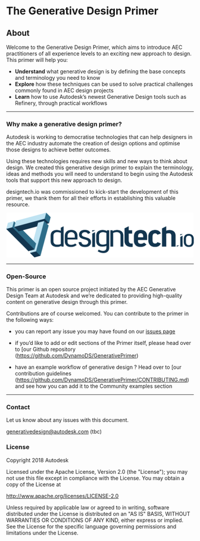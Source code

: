 # The Generative Design Primer

## About
Welcome to the Generative Design Primer, which aims to introduce AEC practitioners of all experience levels to an exciting new approach to design. This primer will help you:

* **Understand** what generative design is by defining the base concepts and terminology you need to know 
* **Explore** how these techniques can be used to solve practical challenges commonly found in AEC design projects
* **Learn** how to use Autodesk’s newest Generative Design tools such as Refinery, through practical workflows 

---

### Why make a generative design primer?
Autodesk is working to democratise technologies that can help designers in the AEC industry
automate the creation of design options and  optimise those designs to achieve better outcomes.

Using these technologies requires new skills and new ways to think about design. We created this generative design primer to explain  the terminology, ideas and methods you will need to understand to  begin using the Autodesk tools that support this new approach to design.

designtech.io was commissioned to kick-start the development of this primer, we thank them for all their efforts in establishing this valuable resource.

[<img src="images/designtech-logo.png">](http://designtech.io)

---

### Open-Source
This primer is an open source project initiated by the AEC Generative Design Team at Autodesk and we’re dedicated to providing high-quality content on generative design through this primer. 

Contributions are of course welcomed. You can contribute to the primer in the following ways:

* you can report any issue you may have found on our [issues page]( https://github.com/DynamoDS/GenerativePrimer/issues) 

* if you’d like to add or edit sections of the Primer itself, please head over to [our Github repository (https://github.com/DynamoDS/GenerativePrimer) 

* have an example workflow of generative design ? Head over to [our contribution guidelines (https://github.com/DynamoDS/GenerativePrimer/CONTRIBUTING.md) and see how you can add it to the Community examples section

---

### Contact
Let us know about any issues with this document.

generativedesign@autodesk.com (tbc)

### License
Copyright 2018 Autodesk

Licensed under the Apache License, Version 2.0 (the "License"); you may not use this file except in compliance with the License. You may obtain a copy of the License at

http://www.apache.org/licenses/LICENSE-2.0

Unless required by applicable law or agreed to in writing, software distributed under the License is distributed on an "AS IS" BASIS, WITHOUT WARRANTIES OR CONDITIONS OF ANY KIND, either express or implied. See the License for the specific language governing permissions and limitations under the License.
